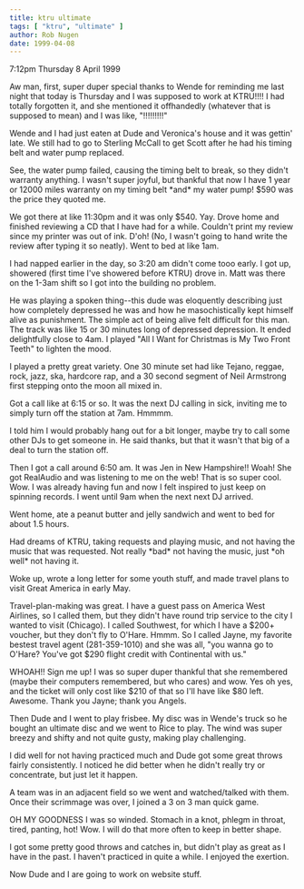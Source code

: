 ```yaml
---
title: ktru ultimate
tags: [ "ktru", "ultimate" ]
author: Rob Nugen
date: 1999-04-08
---
```


<p class=date>7:12pm Thursday 8 April 1999</p>

<p>Aw man, first, super duper special thanks to Wende for reminding me last night that today is Thursday and I was supposed to work at KTRU!!!!  I had totally forgotten it, and she mentioned it offhandedly (whatever that is supposed to mean) and I was like, "!!!!!!!!!"

<p>Wende and I had just eaten at Dude and Veronica's house and it was gettin' late. We still had to go to Sterling McCall to get Scott after he had his timing belt and water pump replaced.

<p>See, the water pump failed, causing the timing belt to break, so they didn't warranty anything. I wasn't super joyful, but thankful that now I have 1 year or 12000 miles warranty on my timing belt *and* my water pump!  $590 was the price they quoted me.

<p>We got there at like 11:30pm and it was only $540. Yay. Drove home and finished reviewing a CD that I have had for a while. Couldn't print my review since my printer was out of ink. D'oh! (No, I wasn't going to hand write the review after typing it so neatly).  Went to bed at like 1am.

<p>I had napped earlier in the day, so 3:20 am didn't come tooo early. I got up, showered (first time I've showered before KTRU) drove in.  Matt was there on the 1-3am shift so I got into the building no problem.

<p>He was playing a spoken thing--this dude was eloquently describing just how completely depressed he was and how he masochistically kept himself alive as punishment. The simple act of being alive felt difficult for this man.  The track was like 15 or 30 minutes long of depressed depression. It ended delightfully close to 4am.  I played "All I Want for Christmas is My Two Front Teeth" to lighten the mood.

<p>I played a pretty great variety.  One 30 minute set had like Tejano, reggae, rock, jazz, ska, hardcore rap, and a 30 second segment of Neil Armstrong first stepping onto the moon all mixed in.

<p>Got a call like at 6:15 or so. It was the next DJ calling in sick, inviting me to simply turn off the station at 7am.  Hmmmm.

<p>I told him I would probably hang out for a bit longer, maybe try to call some other DJs to get someone in.  He said thanks, but that it wasn't that big of a deal to turn the station off.

<p>Then I got a call around 6:50 am.  It was Jen in New Hampshire!! Woah!  She got RealAudio and was listening to me on the web! That is so super cool. Wow. I was already having fun and now I felt inspired to just keep on spinning records. I went until 9am when the next next DJ arrived.

<p>Went home, ate a peanut butter and jelly sandwich and went to bed for about 1.5 hours. 

<p>Had dreams of KTRU, taking requests and playing music, and not having the music that was requested. Not really *bad* not having the music, just *oh well* not having it.

<p>Woke up, wrote a long letter for some youth stuff, and made travel plans to visit Great America in early May.

<p>Travel-plan-making was great.  I have a guest pass on America West Airlines, so I called them, but they didn't have round trip service to the city I wanted to visit (Chicago).  I called Southwest, for which I have a $200+ voucher, but they don't fly to O'Hare.  Hmmm.  So I called Jayne, my favorite bestest travel agent (281-359-1010) and she was all, "you wanna go to O'Hare?  You've got $290 flight credit with Continental with us."  

<p>WHOAH!!  Sign me up!   I was so super duper thankful that she remembered (maybe their computers remembered, but who cares) and wow.  Yes oh yes, and the ticket will only cost like $210 of that so I'll have like $80 left. Awesome.  Thank you Jayne; thank you Angels.

<p>Then Dude and I went to play frisbee.  My disc was in Wende's truck so he bought an ultimate disc and we went to Rice to play. The wind was super breezy and shifty and not quite gusty, making play challenging.

<p>I did well for not having practiced much and Dude got some great throws fairly consistently.  I noticed he did better when he didn't really try or concentrate, but just let it happen.

<p>A team was in an adjacent field so we went and watched/talked with them. Once their scrimmage was over, I joined a 3 on 3 man quick game.

<p>OH MY GOODNESS I was so winded. Stomach in a knot, phlegm in throat, tired, panting, hot! Wow. I will do that more often to keep in better shape.

<p>I got some pretty good throws and catches in, but didn't play as great as I have in the past. I haven't practiced in quite a while. I enjoyed the exertion.

<p>Now Dude and I are going to work on website stuff.
